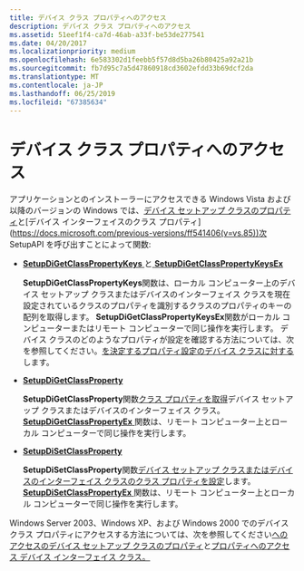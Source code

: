 ```yaml
---
title: デバイス クラス プロパティへのアクセス
description: デバイス クラス プロパティへのアクセス
ms.assetid: 51eef1f4-ca7d-46ab-a33f-be53de277541
ms.date: 04/20/2017
ms.localizationpriority: medium
ms.openlocfilehash: 6e583302d1feebb5f57d8d5ba26b80425a92a21b
ms.sourcegitcommit: fb7d95c7a5d47860918cd3602efdd33b69dcf2da
ms.translationtype: MT
ms.contentlocale: ja-JP
ms.lasthandoff: 06/25/2019
ms.locfileid: "67385634"
---
```

# <a name="accessing-device-class-properties"></a>デバイス クラス プロパティへのアクセス


アプリケーションとのインストーラーにアクセスできる Windows Vista および以降のバージョンの Windows では、[デバイス セットアップ クラスのプロパティ](https://docs.microsoft.com/previous-versions/ff542239(v=vs.85))と[デバイス インターフェイスのクラス プロパティ](https://docs.microsoft.com/previous-versions/ff541406(v=vs.85))次 SetupAPI を呼び出すことによって関数:

-   [**SetupDiGetClassPropertyKeys** ](https://docs.microsoft.com/windows/desktop/api/setupapi/nf-setupapi-setupdigetclasspropertykeys)と[ **SetupDiGetClassPropertyKeysEx**](https://docs.microsoft.com/windows/desktop/api/setupapi/nf-setupapi-setupdigetclasspropertykeysexw)

    **SetupDiGetClassPropertyKeys**関数は、ローカル コンピューター上のデバイス セットアップ クラスまたはデバイスのインターフェイス クラスを現在設定されているクラスのプロパティを識別するクラスのプロパティのキーの配列を取得します。 **SetupDiGetClassPropertyKeysEx**関数がローカル コンピューターまたはリモート コンピューターで同じ操作を実行します。 デバイス クラスのどのようなプロパティが設定を確認する方法については、次を参照してください。[を決定するプロパティ設定のデバイス クラスに対する](determining-which-properties-are-set-for-a-device-class.md)します。

-   [**SetupDiGetClassProperty**](https://docs.microsoft.com/windows/desktop/api/setupapi/nf-setupapi-setupdigetclasspropertyw)

    **SetupDiGetClassProperty**関数[クラス プロパティを取得](retrieving-a-device-class-property-value.md)デバイス セットアップ クラスまたはデバイスのインターフェイス クラス。 [ **SetupDiGetClassPropertyEx** ](https://docs.microsoft.com/windows/desktop/api/setupapi/nf-setupapi-setupdigetclasspropertyexw)関数は、リモート コンピューター上とローカル コンピューターで同じ操作を実行します。

-   [**SetupDiSetClassProperty**](https://docs.microsoft.com/windows/desktop/api/setupapi/nf-setupapi-setupdisetclasspropertyw)

    **SetupDiSetClassProperty**関数[デバイス セットアップ クラスまたはデバイスのインターフェイス クラスのクラス プロパティを設定](setting-a-device-class-property-value.md)します。 [ **SetupDiSetClassPropertyEx** ](https://docs.microsoft.com/windows/desktop/api/setupapi/nf-setupapi-setupdisetclasspropertyexw)関数は、リモート コンピューター上とローカル コンピューターで同じ操作を実行します。

Windows Server 2003、Windows XP、および Windows 2000 でのデバイス クラス プロパティにアクセスする方法については、次を参照してください[へのアクセスのデバイス セットアップ クラスのプロパティ](accessing-device-setup-class-properties.md)と[プロパティへのアクセス デバイス インターフェイス クラス。](accessing-device-interface-class-properties.md)

 

 





